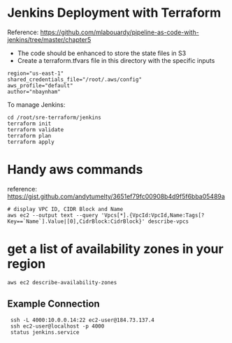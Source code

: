 # Jenkins Deployment with Terraform
Reference: https://github.com/mlabouardy/pipeline-as-code-with-jenkins/tree/master/chapter5
- The code should be enhanced to store the state files in S3
- Create a terraform.tfvars file in this directory with the specific inputs
```
region="us-east-1"
shared_credentials_file="/root/.aws/config"
aws_profile="default"
author="nbaynham"
```

To manage Jenkins:
```
cd /root/sre-terraform/jenkins
terraform init
terraform validate
terraform plan
terraform apply
```

# Handy aws commands
reference: https://gist.github.com/andytumelty/3651ef79fc00908b4d9f5f6bba05489a
```
# display VPC ID, CIDR Block and Name
aws ec2 --output text --query 'Vpcs[*].{VpcId:VpcId,Name:Tags[?Key==`Name`].Value|[0],CidrBlock:CidrBlock}' describe-vpcs
```
# get a list of availability zones in your region
```
aws ec2 describe-availability-zones
```
## Example Connection
```
 ssh -L 4000:10.0.0.14:22 ec2-user@184.73.137.4
 ssh ec2-user@localhost -p 4000
 status jenkins.service
```
